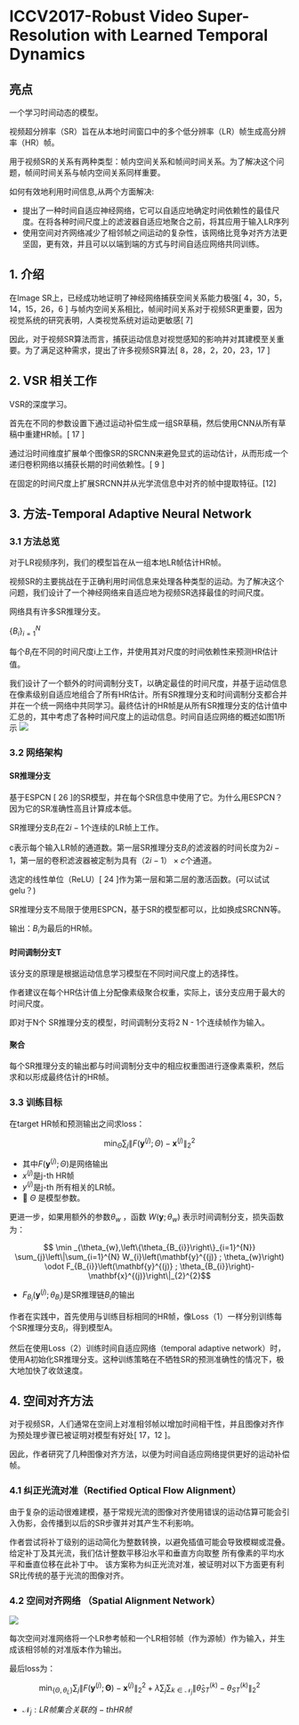 # ICCV2017-Robust Video Super-Resolution with Learned Temporal Dynamics

## 亮点

一个学习时间动态的模型。

视频超分辨率（SR）旨在从本地时间窗口中的多个低分辨率（LR）帧生成高分辨率（HR）帧。

用于视频SR的关系有两种类型：帧内空间关系和帧间时间关系。为了解决这个问题，帧间时间关系与帧内空间关系同样重要。

如何有效地利用时间信息,从两个方面解决:

- 提出了一种时间自适应神经网络，它可以自适应地确定时间依赖性的最佳尺度。在将各种时间尺度上的滤波器自适应地聚合之前，将其应用于输入LR序列
- 使用空间对齐网络减少了相邻帧之间运动的复杂性，该网络比竞争对齐方法更坚固，更有效，并且可以以端到端的方式与时间自适应网络共同训练。

## 1. 介绍

在Image SR上，已经成功地证明了神经网络捕获空间关系能力极强[ 4，30，5，14，15，26，6 ]
与帧内空间关系相比，帧间时间关系对于视频SR更重要，因为视觉系统的研究表明，人类视觉系统对运动更敏感[ 7]

因此，对于视频SR算法而言，捕获运动信息对视觉感知的影响并对其建模至关重要。为了满足这种需求，提出了许多视频SR算法[ 8，28，2，20，23，17 ]


## 2. VSR 相关工作

VSR的深度学习。

首先在不同的参数设置下通过运动补偿生成一组SR草稿，然后使用CNN从所有草稿中重建HR帧。[ 17 ]

通过沿时间维度扩展单个图像SR的SRCNN来避免显式的运动估计，从而形成一个递归卷积网络以捕获长期的时间依赖性。[ 9 ]

在固定的时间尺度上扩展SRCNN并从光学流信息中对齐的帧中提取特征。[12]


## 3. 方法-Temporal Adaptive Neural Network

### 3.1 方法总览

对于LR视频序列，我们的模型旨在从一组本地LR帧估计HR帧。

视频SR的主要挑战在于正确利用时间信息来处理各种类型的运动。为了解决这个问题，我们设计了一个神经网络来自适应地为视频SR选择最佳的时间尺度。

网络具有许多SR推理分支。

$\left\{B_{i}\right\}_{i=1}^{N}$

每个$B_i$在不同的时间尺度i上工作，并使用其对尺度的时间依赖性来预测HR估计值。

我们设计了一个额外的时间调制分支T，以确定最佳的时间尺度，并基于运动信息在像素级别自适应地组合了所有HR估计。所有SR推理分支和时间调制分支都合并并在一个统一网络中共同学习。最终估计的HR帧是从所有SR推理分支的估计值中汇总的，其中考虑了各种时间尺度上的运动信息。时间自适应网络的概述如图1所示
![](https://aigroupz-1258285787.cos.ap-shanghai.myqcloud.com/2019/11/04/15721015787753.jpg)

### 3.2 网络架构

#### SR推理分支
 
基于ESPCN [ 26 ]的SR模型，并在每个SR信息中使用了它。为什么用ESPCN？因为它的SR准确性高且计算成本低。

SR推理分支$B_i$在$2i-1$个连续的LR帧上工作。
 
c表示每个输入LR帧的通道数。第一层SR推理分支$B_i$的滤波器的时间长度为$2i-1$，第一层的卷积滤波器被定制为具有$（2i - 1）× c$个通道。

选定的线性单位（ReLU）[ 24 ]作为第一层和第二层的激活函数。(可以试试gelu？)
 
SR推理分支不局限于使用ESPCN，基于SR的模型都可以，比如换成SRCNN等。
 
输出：$B_i$为最后的HR帧。
 
 
#### 时间调制分支T
 
该分支的原理是根据运动信息学习模型在不同时间尺度上的选择性。

作者建议在每个HR估计值上分配像素级聚合权重，实际上，该分支应用于最大的时间尺度。

即对于N个 SR推理分支的模型，时间调制分支将2 N - 1个连续帧作为输入。

#### 聚合

每个SR推理分支的输出都与时间调制分支中的相应权重图进行逐像素乘积，然后求和以形成最终估计的HR帧。

### 3.3 训练目标

在target HR帧和预测输出之间求loss：

$$\min _{\Theta} \sum_{j}\left\|F\left(\mathbf{y}^{(j)} ; \Theta\right)-\mathbf{x}^{(j)}\right\|_{2}^{2}$$

- 其中$F\left(\mathbf{y}^{(j)} ; \Theta\right)$是网络输出
- $x^{(j)}$是j-th HR帧
- $y^{(j)}$是j-th 所有相关的LR帧。
-  $Θ$ 是模型参数。

更进一步，如果用额外的参数$\theta_{w}$ ，函数 $W\left(\mathbf{y} ; \theta_{w}\right)$ 表示时间调制分支，损失函数为：

$$
\min _{\theta_{w},\left\{\theta_{B_{i}}\right\}_{i=1}^{N}} \sum_{j}\left\|\sum_{i=1}^{N} W_{i}\left(\mathbf{y}^{(j)} ; \theta_{w}\right) \odot F_{B_{i}}\left(\mathbf{y}^{(j)} ; \theta_{B_{i}}\right)-\mathbf{x}^{(j)}\right\|_{2}^{2}$$

- $F_{B_{i}}\left(\mathbf{y}^{(j)} ; \theta_{B_{i}}\right)$是SR推理链$B_i$的输出

作者在实践中，首先使用与训练目标相同的HR帧，像Loss（1）一样分别训练每个SR推理分支$B_i$，得到模型A。

然后在使用Loss（2）训练时间自适应网络（temporal adaptive
network）时，使用A初始化SR推理分支。这种训练策略在不牺牲SR的预测准确性的情况下，极大地加快了收敛速度。

## 4. 空间对齐方法

对于视频SR，人们通常在空间上对准相邻帧以增加时间相干性，并且图像对齐作为预处理步骤已被证明对模型有好处[ 17，12 ]。

因此，作者研究了几种图像对齐方法，以便为时间自适应网络提供更好的运动补偿帧。

### 4.1 纠正光流对准（Rectified Optical Flow Alignment）

由于复杂的运动很难建模，基于常规光流的图像对齐使用错误的运动估算可能会引入伪影，会传播到以后的SR步骤并对其产生不利影响。 

作者尝试将补丁级别的运动简化为整数转换，以避免插值可能会导致模糊或混叠。 给定补丁及其光流，我们估计整数平移沿水平和垂直方向取整
所有像素的平均水平和垂直位移在此补丁中。 该方案称为纠正光流对准，被证明对以下方面更有利SR比传统的基于光流的图像对齐。

### 4.2 空间对齐网络 （Spatial Alignment Network）

![](https://aigroupz-1258285787.cos.ap-shanghai.myqcloud.com/2019/11/04/15721612969360.jpg)

每次空间对准网络将一个LR参考帧和一个LR相邻帧（作为源帧）作为输入，并生成该相邻帧的对准版本作为输出。

最后loss为：

$$\min _{\left\{\Theta, \theta_{L}\right\}} \sum_{j}\left\|F\left(\mathbf{y}^{(j)} ; \mathbf{\Theta}\right)-\mathbf{x}^{(j)}\right\|_{2}^{2}+\lambda \sum_{j} \sum_{k \in \mathcal{N}_{j}}\left\|\hat{\theta}_{S T}^{(k)}-\theta_{S T}^{(k)}\right\|_{2}^{2}$$

- $\mathcal{N}_{j}: LR帧集合关联的j-th HR帧$
